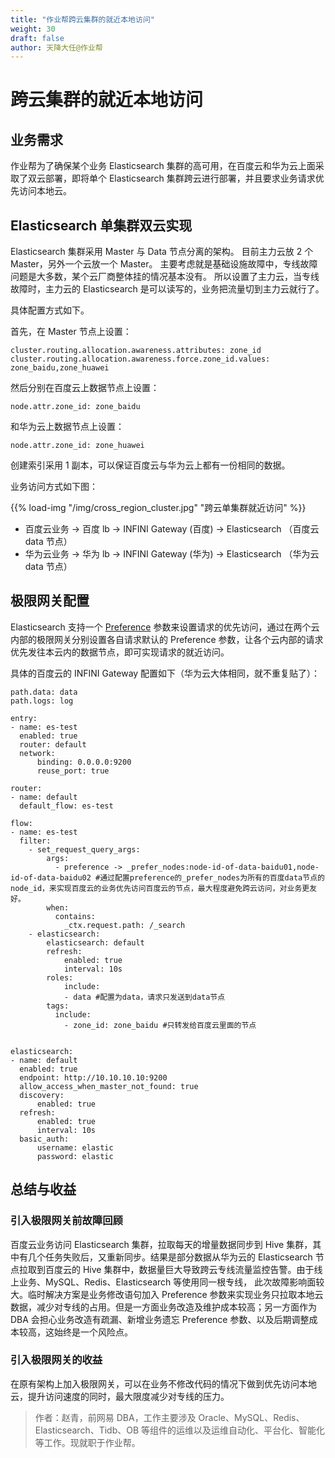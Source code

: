```yaml
---
title: "作业帮跨云集群的就近本地访问"
weight: 30
draft: false
author: 天降大任@作业帮
---
```


# 跨云集群的就近本地访问

## 业务需求

作业帮为了确保某个业务 Elasticsearch 集群的高可用，在百度云和华为云上面采取了双云部署，即将单个 Elasticsearch 集群跨云进行部署，并且要求业务请求优先访问本地云。

## Elasticsearch 单集群双云实现

Elasticsearch 集群采用 Master 与 Data 节点分离的架构。 目前主力云放 2 个 Master，另外一个云放一个 Master。 主要考虑就是基础设施故障中，专线故障问题是大多数，某个云厂商整体挂的情况基本没有。
所以设置了主力云，当专线故障时，主力云的 Elasticsearch 是可以读写的，业务把流量切到主力云就行了。

具体配置方式如下。

首先，在 Master 节点上设置：

```
cluster.routing.allocation.awareness.attributes: zone_id
cluster.routing.allocation.awareness.force.zone_id.values: zone_baidu,zone_huawei
```

然后分别在百度云上数据节点上设置：

```
node.attr.zone_id: zone_baidu
```

和华为云上数据节点上设置：

```
node.attr.zone_id: zone_huawei
```

创建索引采用 1 副本，可以保证百度云与华为云上都有一份相同的数据。

业务访问方式如下图：

{{% load-img "/img/cross_region_cluster.jpg" "跨云单集群就近访问" %}}

- 百度云业务 -> 百度 lb -> INFINI Gateway (百度) -> Elasticsearch （百度云 data 节点）
- 华为云业务 -> 华为 lb -> INFINI Gateway (华为) -> Elasticsearch （华为云 data 节点）

## 极限网关配置

Elasticsearch 支持一个 [Preference](https://www.elastic.co/guide/en/elasticsearch/reference/master/search-search.html#search-preference) 参数来设置请求的优先访问，通过在两个云内部的极限网关分别设置各自请求默认的 Preference 参数，让各个云内部的请求优先发往本云内的数据节点，即可实现请求的就近访问。

具体的百度云的 INFINI Gateway 配置如下（华为云大体相同，就不重复贴了）：

```
path.data: data
path.logs: log

entry:
- name: es-test
  enabled: true
  router: default
  network:
      binding: 0.0.0.0:9200
      reuse_port: true

router:
- name: default
  default_flow: es-test

flow:
- name: es-test
  filter:
    - set_request_query_args:
        args:
          - preference -> _prefer_nodes:node-id-of-data-baidu01,node-id-of-data-baidu02 #通过配置preference的_prefer_nodes为所有的百度data节点的node_id，来实现百度云的业务优先访问百度云的节点，最大程度避免跨云访问，对业务更友好。
        when:
          contains:
            _ctx.request.path: /_search
    - elasticsearch:
        elasticsearch: default
        refresh:
            enabled: true
            interval: 10s
        roles:
            include:
            - data #配置为data，请求只发送到data节点
        tags:
          include:
            - zone_id: zone_baidu #只转发给百度云里面的节点


elasticsearch:
- name: default
  enabled: true
  endpoint: http://10.10.10.10:9200
  allow_access_when_master_not_found: true
  discovery:
      enabled: true
  refresh:
      enabled: true
      interval: 10s
  basic_auth:
      username: elastic
      password: elastic
```

## 总结与收益

### 引入极限网关前故障回顾

百度云业务访问 Elasticsearch 集群，拉取每天的增量数据同步到 Hive 集群，其中有几个任务失败后，又重新同步。结果是部分数据从华为云的 Elasticsearch 节点拉取到百度云的 Hive 集群中，数据量巨大导致跨云专线流量监控告警。由于线上业务、MySQL、Redis、Elasticsearch 等使用同一根专线，
此次故障影响面较大。临时解决方案是业务修改语句加入 Preference 参数来实现业务只拉取本地云数据，减少对专线的占用。但是一方面业务改造及维护成本较高；另一方面作为 DBA 会担心业务改造有疏漏、新增业务遗忘 Preference 参数、以及后期调整成本较高，这始终是一个风险点。

### 引入极限网关的收益

在原有架构上加入极限网关，可以在业务不修改代码的情况下做到优先访问本地云，提升访问速度的同时，最大限度减少对专线的压力。

> 作者：赵青，前网易 DBA，工作主要涉及 Oracle、MySQL、Redis、Elasticsearch、Tidb、OB 等组件的运维以及运维自动化、平台化、智能化等工作。现就职于作业帮。
